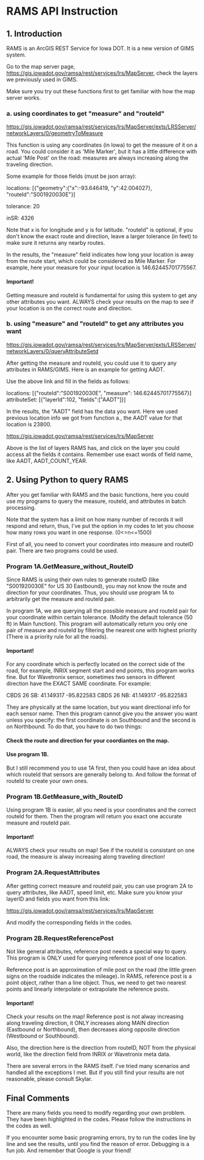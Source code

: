 # RAMS API Instruction

## 1. Introduction

RAMS is an ArcGIS REST Service for Iowa DOT. It is a new version of GIMS system.

Go to the map server page, https://gis.iowadot.gov/ramsa/rest/services/lrs/MapServer, check the layers we previously used in GIMS.

Make sure you try out these functions first to get familiar with how the map server works.

### a. using coordinates to get "measure" and "routeId"

https://gis.iowadot.gov/ramsa/rest/services/lrs/MapServer/exts/LRSServer/networkLayers/0/geometryToMeasure

This function is using any coordinates (in Iowa) to get the measure of it on a road. You could consider it as 'Mile Marker', but it has a little difference with actual 'Mile Post' on the road: measures are always increasing along the traveling direction.

Some example for those fields (must be json array):

locations: [{"geometry":{"x":-93.646419, "y":42.004027}, "routeId":"S001920030E"}]

tolerance: 20

inSR: 4326

Note that x is for longitude and y is for latitude. "routeId" is optional, if you don't know the exact route and direction, leave a larger tolerance (in feet) to make sure it returns any nearby routes.

In the results, the "measure" field indicates how long your location is away from the route start, which could be considered as Mile Marker. For example, here your measure for your input location is 146.62445701775567.

#### Important!

Getting measure and routeId is fundamental for using this system to get any other attributes you want. ALWAYS check your results on the map to see if your location is on the correct route and direction.

### b. using "measure" and "routeId" to get any attributes you want

https://gis.iowadot.gov/ramsa/rest/services/lrs/MapServer/exts/LRSServer/networkLayers/0/queryAttributeSetd

After getting the measure and routeId, you could use it to query any attributes in RAMS/GIMS. Here is an example for getting AADT.

Use the above link and fill in the fields as follows:

locations: [{"routeId":"S001920030E", "measure": 146.62445701775567}]
attributeSet: [{"layerId":102, "fields":["AADT"]}]

In the results, the "AADT" field has the data you want. Here we used previous location info we got from function a., the AADT value for that location is 23800.

https://gis.iowadot.gov/ramsa/rest/services/lrs/MapServer

Above is the list of layers RAMS has, and click on the layer you could access all the fields it contains. Remember use exact words of field name, like AADT, AADT_COUNT_YEAR.

## 2. Using Python to query RAMS

After you get familiar with RAMS and the basic functions, here you could use my programs to query the measure, routeId, and attributes in batch processing.

Note that the system has a limit on how many number of records it will respond and return, thus, I've put the option in my codes to let you choose how many rows you want in one response. (0<=n<=1500)

First of all, you need to convert your coordinates into measure and routeID pair. There are two programs could be used.

### Program 1A.GetMeasure_without_RouteID

Since RAMS is using their own rules to generate routeID (like "S001920030E" for US 30 Eastbound), you may not know the route and direction for your coordinates. Thus, you should use program 1A to arbitrarily get the measure and routeId pair. 

In program 1A, we are querying all the possible measure and routeId pair for your coordinate within certain tolerance. (Modify the default tolerance (50 ft) in Main function). This program will automatically return you only one pair of measure and routeId by filtering the nearest one with highest priority (There is a priority rule for all the roads).

#### Important!

For any coordinate which is perfectly located on the correct side of the road, for example, INRIX segment start and end points, this program works fine. But for Wavetronix sensor, sometimes two sensors in different direction have the EXACT SAME coordinate. For example:

CBDS 26 SB: 41.149317	-95.822583
CBDS 26 NB: 41.149317	-95.822583

They are physically at the same location, but you want directional info for each sensor name. Then this program cannot give you the answer you want unless you specify: the first coordinate is on Southbound and the second is on Northbound. To do that, you have to do two things:

#### Check the route and direction for your coordiantes on the map.
#### Use program 1B.

But I still recommend you to use 1A first, then you could have an idea about which routeId that sensors are generally belong to. And follow the format of routeId to create your own ones.

### Program 1B.GetMeasure_with_RouteID

Using program 1B is easier, all you need is your coordinates and the correct routeId for them. Then the program will return you exact one accurate measure and routeId pair.

#### Important!

ALWAYS check your results on map! See if the routeId is consistant on one road, the measure is alway increasing along traveling direction!

### Program 2A.RequestAttributes

After getting correct measure and routeId pair, you can use program 2A to query attributes, like AADT, speed limit, etc. Make sure you know your layerID and fields you want from this link:

https://gis.iowadot.gov/ramsa/rest/services/lrs/MapServer

And modify the corresponding fields in the codes.

### Program 2B.RequestReferencePost

Not like general attributes, reference post needs a special way to query. This program is ONLY used for querying reference post of one location.

Reference post is an approximation of mile post on the road (the little green signs on the roadside indicates the mileage). In RAMS, reference post is a point object, rather than a line object. Thus, we need to get two nearest points and linearly interpolate or extrapolate the reference posts.

#### Important!

Check your results on the map! Reference post is not alway increasing along traveling direction, it ONLY increases along MAIN direction (Eastbound or Northbound), then decreases along opposite direction (Westbound or Southbound). 

Also, the direction here is the direction from routeID, NOT from the physical world, like the direction field from INRIX or Wavetronix meta data.

There are several errors in the RAMS itself. I've tried many scenarios and handled all the exceptions I met. But if you still find your results are not reasonable, please consult Skylar.

## Final Comments

There are many fields you need to modify regarding your own problem. They have been highlighted in the codes. Please follow the instructions in the codes as well.

If you encounter some basic programing errors, try to run the codes line by line and see the results, until you find the reason of error. Debugging is a fun job. And remember that Google is your friend!








